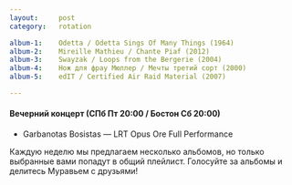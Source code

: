 ```yaml
---
layout:     post
category:   rotation

album-1:    Odetta / Odetta Sings Of Many Things (1964)
album-2:    Mireille Mathieu / Chante Piaf (2012)
album-3:    Swayzak / Loops from the Bergerie (2004)
album-4:    Нож для фрау Мюллер / Мечты третий сорт (2000)
album-5:    edIT / Certified Air Raid Material (2007)

---
```


#### Вечерний концерт (СПб Пт 20:00 / Бостон Сб 20:00)
- Garbanotas Bosistas — LRT Opus Ore  Full Performance

Каждую неделю мы предлагаем несколько альбомов, но только выбранные вами попадут в общий плейлист. Голосуйте за альбомы и делитесь Муравьем с друзьями!
